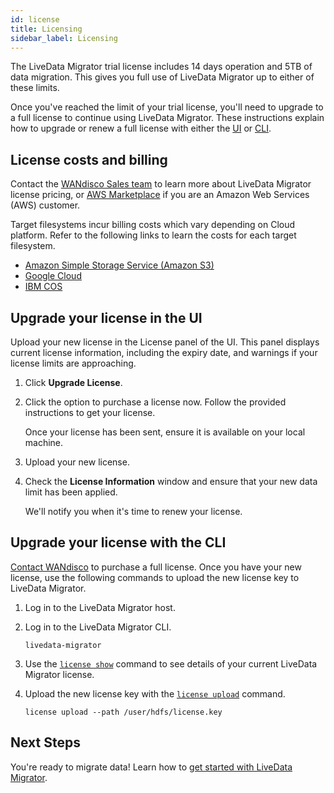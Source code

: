 ```yaml
---
id: license
title: Licensing
sidebar_label: Licensing
---
```


The LiveData Migrator trial license includes 14 days operation and 5TB of data migration. This gives you full use of LiveData Migrator up to either of these limits.

Once you've reached the limit of your trial license, you'll need to upgrade to a full license to continue using LiveData Migrator. These instructions explain how to upgrade or renew a full license with either the [UI](#upgrade-your-license-in-the-ui) or [CLI](#upgrade-your-license-with-the-cli).

## License costs and billing

Contact the [WANdisco Sales team](https://www2.wandisco.com/contact-us) to learn more about LiveData Migrator license pricing, or [AWS Marketplace](https://aws.amazon.com/marketplace/pp/B07B8SZND9) if you are an Amazon Web Services (AWS) customer.

Target filesystems incur billing costs which vary depending on Cloud platform. Refer to the following links to learn the costs for each target filesystem.

* [Amazon Simple Storage Service (Amazon S3)](https://aws.amazon.com/s3/pricing/)
* [Google Cloud](https://cloud.google.com/pricing)
* [IBM COS](https://www.ibm.com/cloud/object-storage/pricing)

## Upgrade your license in the UI

Upload your new license in the License panel of the UI. This panel displays current license information, including the expiry date, and warnings if your license limits are approaching.

1. Click **Upgrade License**.
1. Click the option to purchase a license now. Follow the provided instructions to get your license.

   Once your license has been sent, ensure it is available on your local machine.
1. Upload your new license.
1. Check the **License Information** window and ensure that your new data limit has been applied.

   We'll notify you when it's time to renew your license.

## Upgrade your license with the CLI

[Contact WANdisco](https://community.wandisco.com/s/article/How-to-upgrade-your-license) to purchase a full license. Once you have your new license, use the following commands to upload the new license key to LiveData Migrator.

1. Log in to the LiveData Migrator host.

1. Log in to the LiveData Migrator CLI.

   ```text
   livedata-migrator
   ```

1. Use the [`license show`](./command-reference.md#license-show) command to see details of your current LiveData Migrator license.

1. Upload the new license key with the [`license upload`](./command-reference.md#license-upload) command.

   ```text title="Example"
   license upload --path /user/hdfs/license.key
   ```

## Next Steps

You're ready to migrate data! Learn how to [get started with LiveData Migrator](./get-started.md).
